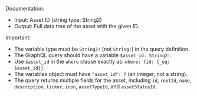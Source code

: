 Documentation:
- Input: Asset ID (string type: String2)
- Output: Full data tree of the asset with the given ID.

Important:
- The variable type must be `String2!` (not `String!`) in the query definition.
- The GraphQL query should have a variable `$asset_id: String2!`.
- Use `$asset_id` in the `where` clause exactly as: `where: {id: {_eq: $asset_id}}`.
- The variables object must have `"asset_id": ?` (an integer, not a string).
- The query returns multiple fields for the asset, including `id`, `rootId`, `name`, `description`, `ticker`, `icon`, `assetTypeId`, and `assetStatusId`.
